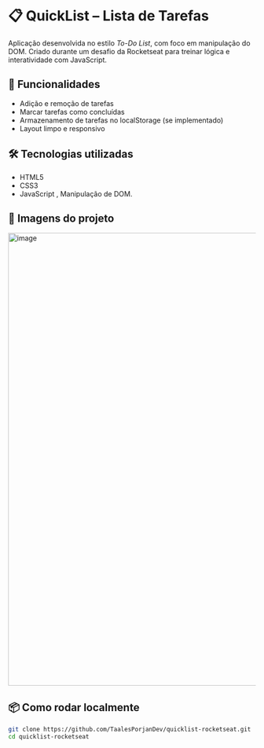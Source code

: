 # 📋 QuickList – Lista de Tarefas

Aplicação desenvolvida no estilo *To-Do List*, com foco em manipulação do DOM. Criado durante um desafio da Rocketseat para treinar lógica e interatividade com JavaScript.

## 🚀 Funcionalidades

- Adição e remoção de tarefas
- Marcar tarefas como concluídas
- Armazenamento de tarefas no localStorage (se implementado)
- Layout limpo e responsivo

## 🛠 Tecnologias utilizadas

- HTML5
- CSS3
- JavaScript , Manipulação de DOM.

## 📸 Imagens do projeto

<img width="1917" height="922" alt="image" src="https://github.com/user-attachments/assets/c2eaee09-0472-4df0-a180-b4d0ca0b3085" />



## 📦 Como rodar localmente

```bash
git clone https://github.com/TaalesPorjanDev/quicklist-rocketseat.git
cd quicklist-rocketseat

